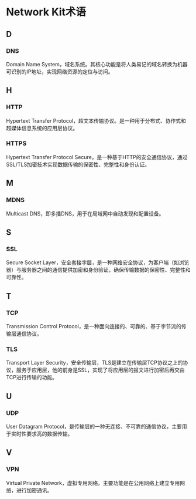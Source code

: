 # Network Kit术语
<!--Kit: Network Kit-->
<!--Subsystem: Communication-->
<!--Owner: @wmyao_mm-->
<!--Designer: @guo-min_net-->
<!--Tester: @tongxilin-->
<!--Adviser: @zhang_yixin13-->

## D

### DNS

Domain Name System，域名系统。其核心功能是将人类易记的域名转换为机器可识别的IP地址，实现网络资源的定位与访问‌。

## H

### HTTP

Hypertext Transfer Protocol，超文本传输协议。是一种用于分布式、协作式和超媒体信息系统的应用层协议。

### HTTPS

Hypertext Transfer Protocol Secure，是一种基于HTTP的安全通信协议，通过SSL/TLS加密技术实现数据传输的保密性、完整性和身份认证‌。

## M

### MDNS

Multicast DNS，即多播DNS，用于在局域网中自动发现和配置设备。

## S

### SSL

Secure Socket Layer，安全套接字层，是一种网络安全协议，为客户端（如浏览器）与服务器之间的通信提供加密和身份验证，确保传输数据的保密性、完整性和可靠性‌。

## T

### TCP

Transmission Control Protocol，是一种面向连接的、可靠的、基于字节流的传输层通信协议‌。

### TLS

Transport Layer Security，安全传输层，TLS是建立在传输层TCP协议之上的协议，服务于应用层，他的前身是SSL，实现了将应用层的报文进行加密后再交由TCP进行传输的功能。

## U

### UDP

User Datagram Protocol，是传输层的一种无连接、不可靠的通信协议，主要用于实时性要求高的数据传输‌。

## V

### VPN

Virtual Private Network，虚拟专用网络。主要功能是在公用网络上建立专用网络，进行加密通讯。‌
